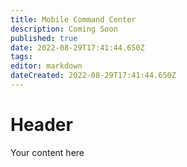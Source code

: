 ```yaml
---
title: Mobile Command Center
description: Coming Soon
published: true
date: 2022-08-29T17:41:44.650Z
tags: 
editor: markdown
dateCreated: 2022-08-29T17:41:44.650Z
---
```


# Header
Your content here